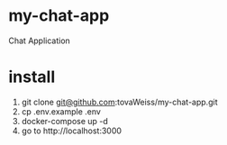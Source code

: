 # my-chat-app
Chat Application

# install
1. git clone git@github.com:tovaWeiss/my-chat-app.git
2. cp .env.example .env
3. docker-compose up -d
4. go to http://localhost:3000
